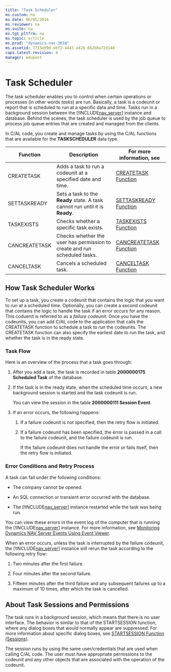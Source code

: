 ```yaml
---
title: "Task Scheduler"
ms.custom: na
ms.date: 06/05/2016
ms.reviewer: na
ms.suite: na
ms.tgt_pltfrm: na
ms.topic: article
ms.prod: "dynamics-nav-2018"
ms.assetid: 7715e99d-ebf2-4443-a426-6b2b0a72d148
caps.latest.revision: 4
manager: edupont
---
```

# Task Scheduler
The task scheduler enables you to control when certain operations or processes \(in other words *tasks*\) are run. Basically, a task is a codeunit or report that is scheduled to run at a specific data and time. Tasks run in a background session between the [!INCLUDE[nav_server](includes/nav_server_md.md)] instance and database. Behind the scenes, the task scheduler is used by the job queue to process job queue entries that are created and managed from the clients.  

 In C/AL code, you create and manage tasks by using the C/AL functions that are available for the **TASKSCHEDULER** data type.  

|Function|Description|For more information, see|  
|--------------|-----------------|-------------------------------|  
|CREATETASK|Adds a task to run a codeunit at a specified date and time.|[CREATETASK Function](CREATETASK-Function.md)|  
|SETTASKREADY|Sets a task to the **Ready** state. A task cannot run until it is **Ready**.|[SETTASKREADY Function](SETTASKREADY-Function.md)|  
|TASKEXISTS|Checks whether a specific task exists.|[TASKEXISTS Function](TASKEXISTS-Function.md)|
|CANCREATETASK |Checks whether the user has permission to create and run scheduled tasks.|[CANCREATETASK Function](CANCREATETASK-Function.md)    
|CANCELTASK|Cancels a scheduled task.|[CANCELTASK Function](CANCELTASK-Function.md)|  

## How Task Scheduler Works  
 To set up a task, you create a codeunit that contains the logic that you want to run at a scheduled time. Optionally, you can create a second codeunit that contains the logic to handle the task if an error occurs for any reason. This coduenit is referred to as a *failure codeunit*. Once you have the codeunits, you can add C/AL code to the application that calls the CREATETASK function to schedule a task to run the codeunits. The CREATETASK function can also specify the earliest date to run the task, and whether the task is in the ready state.  

### Task Flow  
 Here is an overview of the process that a task goes through:  

1.  After you add a task, the task is recorded in table **2000000175 Scheduled Task** of the database.  

2.  If the task is in the ready state, when the scheduled time occurs, a new background session is started and the task codeunit is run.  

     You can view the session in the table **2000000111 Session Event**.  

3.  If an error occurs, the following happens:  

    1.  If a failure codeunit is not specified, then the retry flow is initiated.  

    2.  If a failure codeunit has been specified, the error is passed in a call to the failure codeunit, and the failure codeunit is run.  

         If the failure codeunit does not handle the error or fails itself, then the retry flow is initiated.  

### Error Conditions and Retry Process  
 A task can fail under the following conditions:  

-   The company cannot be opened.  

-   An SQL connection or transient error occurred with the database.  

-   The [!INCLUDE[nav_server](includes/nav_server_md.md)] instance restarted while the task was being run.  

You can view these errors in the event log of the computer that is running the [!INCLUDE[nav_server](includes/nav_server_md.md)] instance. For more information, see [Monitoring Dynamics NAV Server Events Using Event Viewer](Monitoring-Microsoft-Dynamics-NAV-Server-Events-in-the-Windows-Event-Log.md).  

When an error occurs, unless the task is interrupted by the failure codeunit, the [!INCLUDE[nav_server](includes/nav_server_md.md)] instance will rerun the task according to the following retry flow:  

1.  Two minutes after the first failure.  

2.  Four minutes after the second failure.  

3.  Fifteen minutes after the third failure and any subsequent failures up to a maximum of 10 times, after which the task is cancelled.  

## About Task Sessions and Permissions  
 The task runs in a background session, which means that there is no user interface. The behavior is similar to that of the STARTSESSION function, where any dialog boxes that would normally appear are suppressed. For more information about specific dialog boxes, see [STARTSESSION Function \(Sessions\)](STARTSESSION-Function--Sessions-.md).  

 The session runs by using the same user/credentials that are used when calling C/AL code. The user must have appropriate permissions to the codeunit and any other objects that are associated with the operation of the codeunit.
